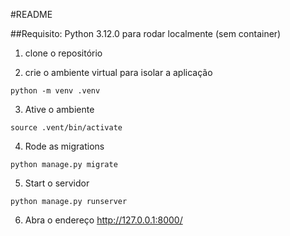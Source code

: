 
#README

##Requisito: Python 3.12.0 para rodar localmente (sem container)

1. clone o repositório

2. crie o ambiente virtual para isolar a aplicação

``` python -m venv .venv ```

3. Ative o ambiente

``` source .vent/bin/activate ```

4. Rode as migrations

``` python manage.py migrate ```

5. Start o servidor

``` python manage.py runserver ```

6. Abra o endereço http://127.0.0.1:8000/